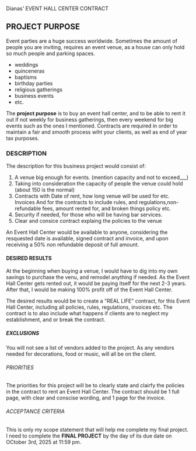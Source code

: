 Dianas' EVENT HALL CENTER CONTRACT

## **PROJECT PURPOSE**

Event parties are a huge success worldwide. Sometimes the amount of people you are inviting, requires an event venue, as a house can only hold so much people and parking spaces. 

- weddings
- quinceneras
- baptisms
- birthday parties
- religious gatherings
- business events
- etc.

The **project purpose** is to buy an event hall center, and to be able to rent it out if not weekly for business gatherings, then every weekend for big events such as the ones I mentioned. Contracts are required in order to maintain a fair and smooth process wiht your clients, as well as end of year tax purposes.

### **DESCRIPTION**

The description for this business project would consist of:

1. A venue big enough for events. (mention capacity and not to exceed___)
2. Taking into consideration the capacity of people the venue could hold (about 150 is the normal)
3. Contracts with Date of rent, how long venue will be used for etc. Invoices And for the contracts to include rules, and regulations,non-refundable fees, amount rented for, and broken things policy etc. 
4. Security if needed, for those who will be having bar services.
5. Clear and consice contract explaing the policies to the venue


An Event Hall Center would be available to anyone, considering the resquested date is available, signed contract and invoice, and upon receiving a 50% non refundable deposit of full amount. 

#### DESIRED RESULTS

At the beginning when buying a venue, I would have to dig into my own savings to purchase the venu, and remodel anything if needed. As the Event Hall Center gets rented out, it would be paying itself for the next 2-3 years. After that, I would be making 100% profit off of the Event Hall Center. 

The desired results would be to create a "REAL LIFE" contract, for this Event Hall Center, including all policies, rules, regulations, invoices etc. The contract is to also include what happens if clients are to neglect my establishment, and or break the contract.

##### EXCLUSIONS

You will not see a list of vendors added to the project. As any vendors needed for decorations, food or music, will all be on the client. 

###### PRIORITIES

The priorities for this project will be to clearly state and clairfy the policies in the contract to rent an Event Hall Center.
The contract should be 1 full page, with clear and conscise wording, and 1 page for the invoice. 

###### ACCEPTANCE CRITERIA

This is only my scope statement that will help me complete my final project. I need to complete the **FINAL PROJECT** by the day of its due date on OCtober 3rd, 2025 at 11:59 pm. 




